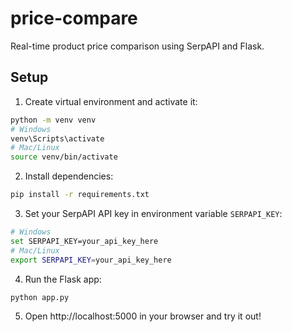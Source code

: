 # price-compare

Real-time product price comparison using SerpAPI and Flask.

## Setup

1. Create virtual environment and activate it:

```bash
python -m venv venv
# Windows
venv\Scripts\activate
# Mac/Linux
source venv/bin/activate
```

2. Install dependencies:

```bash
pip install -r requirements.txt
```

3. Set your SerpAPI API key in environment variable `SERPAPI_KEY`:

```bash
# Windows
set SERPAPI_KEY=your_api_key_here
# Mac/Linux
export SERPAPI_KEY=your_api_key_here
```

4. Run the Flask app:

```bash
python app.py
```

5. Open http://localhost:5000 in your browser and try it out!
